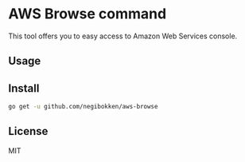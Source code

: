 # AWS Browse command

This tool offers you to easy access to Amazon Web Services console.

## Usage

## Install

```sh
go get -u github.com/negibokken/aws-browse
```

## License
MIT
